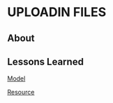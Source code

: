 # UPLOADIN FILES

## About


## Lessons Learned
[Model](https://www.baeldung.com/spring-mvc-model-model-map-model-view)

[Resource](https://docs.spring.io/spring-framework/reference/core/resources.html)

[]()
